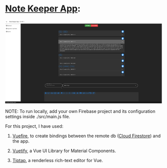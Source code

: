 # [Note Keeper App](https://note-keeper-final.firebaseapp.com):

![Alt text](Demo.png?raw=true "Notekeeperapp")

NOTE: To run locally, add your own Firebase project and its configuration settings inside ./src/main.js file.

For this project, I have used:

1. [Vuefire], to create bindings between the remote db ([Cloud Firestore]) and the app.

2. [Vuetify], a Vue UI Library for Material Components.

3. [Tiptap], a renderless rich-text editor for Vue.

[Vuefire]: https://vuefire.vuejs.org
[Cloud Firestore]: https://firebase.google.com/docs/firestore
[Vuetify]: https://vuetifyjs.com/en/
[Tiptap]: https://tiptap.scrumpy.io
